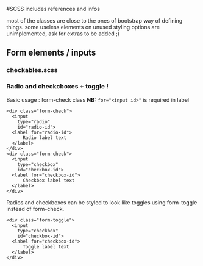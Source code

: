 #SCSS includes references and infos

most of the classes are close to the ones of bootstrap way of defining things.
some useless elements on unused styling options are unimplemented, ask for extras to be added ;)

## Form elements / inputs

### checkables.scss
### Radio and checkcboxes + toggle !

Basic usage : form-check class
**NB:** `for="<input id>"` is required in label
```
<div class="form-check">
  <input
    type="radio"
    id="radio-id">
  <label for="radio-id">
      Radio label text
  </label>
</div>
<div class="form-check">
  <input
    type="checkbox"
    id="checkbox-id">
  <label for="checkbox-id">
      Checkbox label text
  </label>
</div>
```
Radios and checkboxes can be styled to look like toggles using form-toggle instead of form-check.
```
<div class="form-toggle">
  <input
    type="checkbox"
    id="checkbox-id">
  <label for="checkbox-id">
      Toggle label text
  </label>
</div>
```
